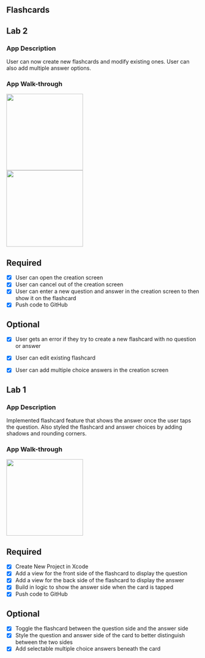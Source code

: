 ## Flashcards

## Lab 2

### App Description
User can now create new flashcards and modify existing ones. User can also add multiple answer options.

### App Walk-through

<img src="https://recordit.co/sO6heoUAzG.gif" width=200><br>
<img src="https://recordit.co/KVESz58wFn.gif" width=200><br>

## Required
- [x] User can open the creation screen
- [x] User can cancel out of the creation screen
- [x] User can enter a new question and answer in the creation screen to then show it on the flashcard
- [x] Push code to GitHub
## Optional
- [x] User gets an error if they try to create a new flashcard with no question or answer
- [x] User can edit existing flashcard
- [x] User can add multiple choice answers in the creation screen


## Lab 1

### App Description
Implemented flashcard feature that shows the answer once the user taps the question. Also  styled the flashcard and answer choices by adding shadows and rounding corners.

### App Walk-through

<img src="https://recordit.co/JeENlZUoAJ.gif" width=200><br>

## Required
- [x] Create New Project in Xcode
- [x] Add a view for the front side of the flashcard to display the question
- [x] Add a view for the back side of the flashcard to display the answer
- [x] Build in logic to show the answer side when the card is tapped
- [x] Push code to GitHub
## Optional
- [x] Toggle the flashcard between the question side and the answer side
- [x] Style the question and answer side of the card to better distinguish between the two sides
- [x] Add selectable multiple choice answers beneath the card
